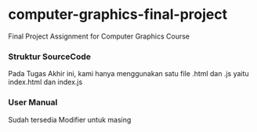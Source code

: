 # computer-graphics-final-project
Final Project Assignment for Computer Graphics Course

### Struktur SourceCode
Pada Tugas Akhir ini, kami hanya menggunakan satu file .html dan .js yaitu index.html dan index.js

### User Manual
Sudah tersedia Modifier untuk masing 